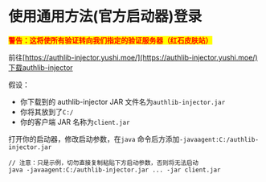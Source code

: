 # 使用通用方法(官方启动器)登录

<mark style="color:red;">**警告：这将使所有验证转向我们指定的验证服务器（红石皮肤站）**</mark>

前往[https://authlib-injector.yushi.moe/](https://authlib-injector.yushi.moe/)下载authlib-injector

假设：

* 你下载到的 authlib-injector JAR 文件名为`authlib-injector.jar`
* 你将其放到了`C:/`
* 你的客户端 JAR 名称为`client.jar`

打开你的启动器，修改启动参数，在`java` 命令后方添加`-javaagent:C:/authlib-injector.jar`

```
// 注意：只是示例，切勿直接复制粘贴下方启动参数，否则将无法启动
java -javaagent:C:/authlib-injector.jar ... -jar client.jar
```
